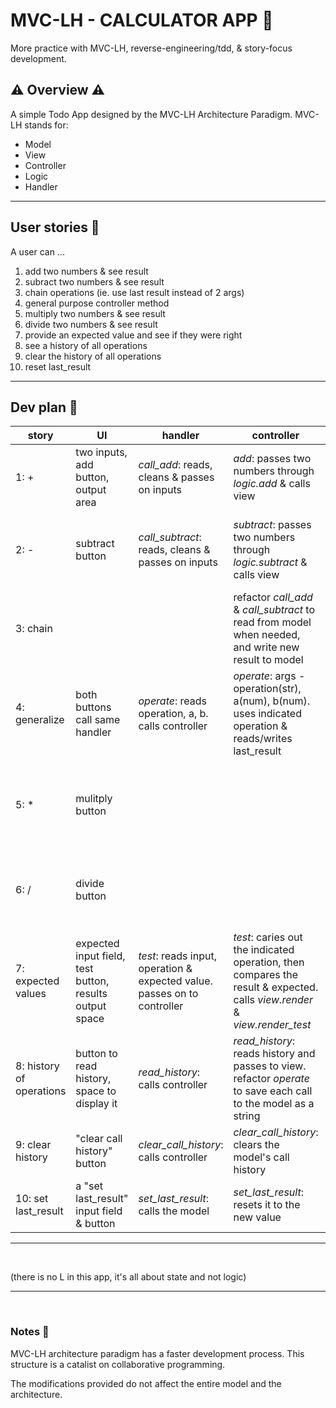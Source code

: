# MVC-LH - CALCULATOR APP 🔮

More practice with MVC-LH, reverse-engineering/tdd, & story-focus development.

## ⚠️ Overview ⚠️

A simple Todo App designed by the MVC-LH Architecture Paradigm. 
MVC-LH stands for:
 * Model
 * View
 * Controller
 * Logic
 * Handler

---

## User stories 👤 

A user can ...
1. add two numbers & see result
2. subract two numbers & see result
3. chain operations (ie. use last result instead of 2 args)
4. general purpose controller method
5. multiply two numbers & see result
6. divide two numbers & see result
7. provide an expected value and see if they were right
8. see a history of all operations
9. clear the history of all operations  
10. reset last\_result
  
---

## Dev plan 🌈

| story | UI | handler | controller | model | logic | view |
|---|---|---|---|---|---|---|
| 1: + | two inputs, add button, output area | _call\_add_: reads, cleans & passes on inputs | _add_: passes two numbers through _logic.add_ & calls view |  | _add_: adds two numbers & returns the result | _render_: draws result to the UI |  
| 2: - | subtract button | _call\_subtract_: reads, cleans & passes on inputs | _subtract_: passes two numbers through _logic.subtract_ & calls view | | _subtract_: subtracts two numbers & returns the result | |  
| 3: chain |  |  | refactor _call\_add_ & _call\_subtract_ to read from model when needed, and write new result to model | _set\_last\_result_, _read\_last\_result_ |  |  |  
| 4: generalize | both buttons call same handler | _operate_: reads operation, a, b.  calls controller  | _operate_: args - operation(str), a(num), b(num). uses indicated operation & reads/writes last_result | | | |  
| 5: * | mulitply button | | | | _multiply_: multiplies 2 numbers and returns them | |
| 6: / | divide button | | | | _divide_: divides 2 numbers and returns them | |  
| 7: expected values | expected input field, test button, results output space | _test_: reads input, operation & expected value. passes on to controller | _test_: caries out the indicated operation, then compares the result & expected.  calls _view.render_ & _view.render\_test_ | | _test_: takes exected & actual, returns pass/fail message | _render\_test_: draws pass/fail message in test space |  
| 8: history of operations | button to read history, space to display it | _read\_history_: calls controller | _read\_history_: reads history and passes to view.  refactor _operate_ to save each call to the model as a string | _add\_call_, _read\_all\_calls_ | | _render\_history_: renders an array of strings to the history space | 
| 9: clear history | "clear call history" button | _clear\_call\_history_: calls controller | _clear\_call\_history_: clears the model's call history | _clear\_call\_history_ | | 
| 10: set last\_result | a "set last\_result" input field & button | _set\_last\_result_: calls the model | _set\_last\_result_: resets it to the new value | | | |


---

<br>

(there is no L in this app, it's all about state and not logic)


---
<br>

### Notes 🔦

MVC-LH architecture paradigm has a faster development process. This structure is a catalist on collaborative programming. 

The modifications provided do not affect the entire model and the architecture. 
